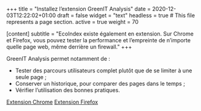 +++
title = "Installez l’extension GreenIT Analysis"
date = 2020-12-03T12:22:02+01:00
draft = false
widget = "text"
headless = true  # This file represents a page section.
active = true
weight = 70

[content]
 subtitle = "EcoIndex existe également en extension. Sur Chrome et Firefox, vous pouvez tester la performance et l’empreinte de n’importe quelle page web, même derrière un firewall."
+++

GreenIT Analysis permet notamment de :

- Tester des parcours utilisateurs complet plutôt que de se limiter à une seule page ;
- Conserver un historique, pour comparer des pages dans le temps ;
- Vérifier l’utilisation des bonnes pratiques.

[Extension Chrome](https://chrome.google.com/webstore/detail/greenit-analysis/mofbfhffeklkbebfclfaiifefjflcpad?hl=fr)
[Extension Firefox](https://addons.mozilla.org/fr/firefox/addon/greenit-analysis/)
